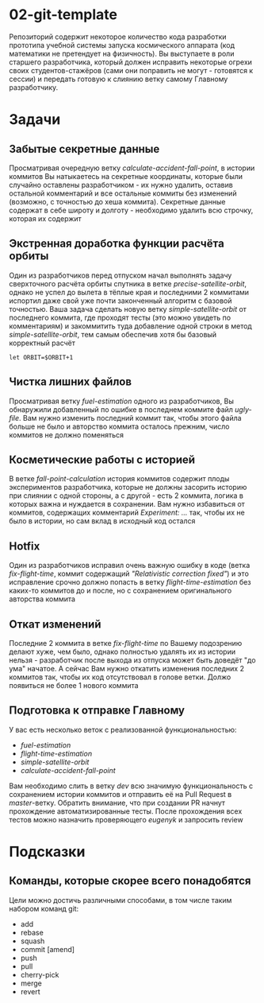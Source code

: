 # 02-git-template

Репозиторий содержит некоторое количество кода разработки прототипа учебной системы запуска космического аппарата (код математики не претендует на физичность). Вы выступаете в роли старшего разработчика, который должен исправить некоторые огрехи своих студентов-стажёров (сами они поправить не могут - готовятся к сессии) и передать готовую к слиянию ветку самому Главному разработчику.

# Задачи
## Забытые секретные данные
Просматривая очередную ветку _calculate-accident-fall-point_, в истории коммитов Вы натыкаетесь на секретные координаты, которые были случайно оставлены разработчиком - их нужно удалить, оставив остальной комментарий и  все остальные коммиты без изменений (возможно, с точностью до хеша коммита).
Секретные данные содержат в себе широту и долготу - необходимо удалить всю строчку, которая их содержит

## Экстренная доработка функции расчёта орбиты
Один из разработчиков перед отпуском начал выполнять задачу сверхточного расчёта орбиты спутника в ветке _precise-satellite-orbit_, однако не успел до вылета в тёплые края и последними 2 коммитами испортил даже свой уже почти законченный алгоритм с базовой точностью. Ваша задача сделать новую ветку _simple-satellite-orbit_ от последнего коммита, где проходят тесты (это можно увидеть по комментариям) и закоммитить туда добавление одной строки в метод _simple-satellite-orbit_, тем самым обеспечив хотя бы базовый корректный расчёт

```
let ORBIT=$ORBIT+1
```

## Чистка лишних файлов
Просматривая ветку _fuel-estimation_ одного из разработчиков, Вы обнаружили добавленный по ошибке в последнем коммите файл _ugly-file_. Вам нужно изменить последний коммит так, чтобы этого файла больше не было и авторство коммита осталось прежним, число коммитов не должно поменяться

## Косметические работы с историей
В ветке _fall-point-calculation_ история коммитов содержит плоды экспериментов разработчика, которые не должны засорить историю при слиянии с одной стороны, а с другой - есть 2 коммита, логика в которых важна и нуждается в сохранении. Вам нужно избавиться от коммитов, содержащих комментарий _Experiment: ..._ так, чтобы их не было в истории, но сам вклад в исходный код остался

## Hotfix
Один из разработчиков исправил очень важную ошибку в коде (ветка _fix-flight-time_, коммит содержащий _"Relativistic correction fixed"_) и это исправление срочно должно попасть в ветку _flight-time-estimation_ без каких-то коммитов до и после, но с сохранением оригинального авторства коммита

## Откат изменений
Последние 2 коммита в ветке _fix-flight-time_ по Вашему подозрению делают хуже, чем было, однако полностью удалять их из истории нельзя - разработчик после выхода из отпуска может быть доведёт "до ума" начатое. А сейчас Вам нужно откатить изменения последних 2 коммитов так, чтобы их код отсутствовал в голове ветки. Должо появиться не более 1 нового коммита

## Подготовка к отправке Главному
У вас есть несколько веток с реализованной функциональностью:
* _fuel-estimation_
* _flight-time-estimation_
* _simple-satellite-orbit_
* _calculate-accident-fall-point_

Вам необходимо слить в ветку _dev_ всю значимую функциональность с сохранением истории коммитов и отправить её на Pull Request в _master_-ветку. Обратить внимание, что при создании PR начнут прохождение автоматизированные тесты. После прохождения всех тестов можно назначить проверяющего _eugenyk_ и запросить review

# Подсказки
## Команды, которые скорее всего понадобятся
Цели можно достичь различными способами, в том числе таким набором команд git:
* add
* rebase
* squash
* commit [amend]
* push
* pull
* cherry-pick
* merge
* revert
